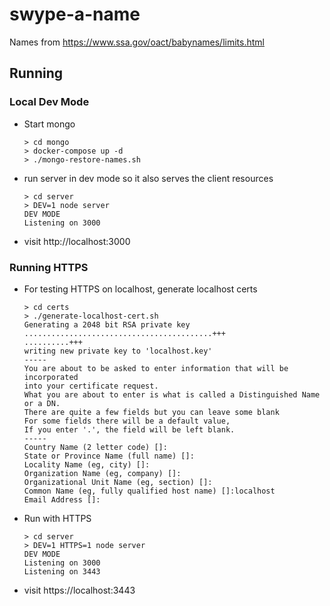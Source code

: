 # swype-a-name

Names from https://www.ssa.gov/oact/babynames/limits.html

## Running

### Local Dev Mode

- Start mongo
  ```
  > cd mongo
  > docker-compose up -d
  > ./mongo-restore-names.sh
  ```
- run server in dev mode so it also serves the client resources
  ```
  > cd server
  > DEV=1 node server 
  DEV MODE
  Listening on 3000
  ```
- visit http://localhost:3000

### Running HTTPS

- For testing HTTPS on localhost, generate localhost certs
  ```
  > cd certs
  > ./generate-localhost-cert.sh
  Generating a 2048 bit RSA private key
  ..........................................+++
  ..........+++
  writing new private key to 'localhost.key'
  -----
  You are about to be asked to enter information that will be incorporated
  into your certificate request.
  What you are about to enter is what is called a Distinguished Name or a DN.
  There are quite a few fields but you can leave some blank
  For some fields there will be a default value,
  If you enter '.', the field will be left blank.
  -----
  Country Name (2 letter code) []:
  State or Province Name (full name) []:
  Locality Name (eg, city) []:
  Organization Name (eg, company) []:
  Organizational Unit Name (eg, section) []:
  Common Name (eg, fully qualified host name) []:localhost
  Email Address []:
  ```
- Run with HTTPS
  ```
  > cd server
  > DEV=1 HTTPS=1 node server
  DEV MODE
  Listening on 3000
  Listening on 3443
  ```
- visit https://localhost:3443